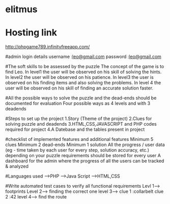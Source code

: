 # elitmus
# Hosting link
http://phpgame789.infinityfreeapp.com/


#admin login details
username :leo@gmail.com
password :leo@gmail.com

#The soft skills to be assessed by the puzzle
The concept of the game is to find Leo. In level1 the user will be observed on his skill of solving the hints. 
In level2 the user will be observed on his patience.
In level3 the user is observed on his finding items and also solving the problems.
In level 4 the user will be observed on his skill of finding an accurate solution faster.

#All the possible ways to solve the puzzle and the dead-ends should be documented for evaluation
Four possible ways as 4 levels and with 3 deadends

#Steps to set up the project
1.Story (Theme of the project)
2.Clues for solving puzzle and deadends
3.HTML,CSS,JAVASCRIPT and PHP codes required for project
4.A Datebase and the tables present in project


#checklist of implemented features and additional features
Minimum 5 clues
Minimum 2 dead-ends
Minimum 1 solution 
All the progress / user data (eg - time taken by each user for every step, solution accuracy, etc.) depending on your puzzle requirements should be stored for every user
A dashboard for the admin where the progress of all the users can be tracked & analyzed


#Languages used
-->PHP
-->Java Script
-->HTML,CSS


#Write automated test cases to verify all functional requirements
Levl 1--> footprints
Level 2--> finding the correct one
level 3--> clue 1 :collarbelt
           clue 2 :42
level 4--> find the route



